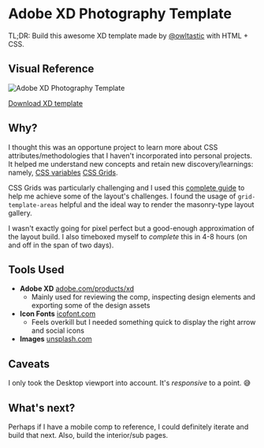 # Adobe XD Photography Template

TL;DR: Build this awesome XD template made by [@owltastic](https://www.owltastic.com) with HTML + CSS.

## Visual Reference 
![Adobe XD Photography Template](https://adobe.scene7.com/is/image/AdobeCreate/photography_DSC20210406_XDPortfolio_GA?$small$ "Design made by Meagan Fisher Couldwell")

[Download XD template](https://creativecloud.adobe.com/discover/article/design-your-own-creative-portfolio-in-adobe-xd)

## Why?
I thought this was an opportune project to learn more about CSS attributes/methodologies that I haven't incorporated into personal projects. It helped me understand new concepts and retain new discovery/learnings: namely, [CSS variables](https://developer.mozilla.org/en-US/docs/Web/CSS/var()) [CSS Grids](https://developer.mozilla.org/en-US/docs/Web/CSS/CSS_Grid_Layout).

CSS Grids was particularly challenging and I used this [complete guide](https://css-tricks.com/snippets/css/complete-guide-grid/) to help me achieve some of the layout's challenges. I found the usage of `grid-template-areas` helpful and the ideal way to render the masonry-type layout gallery.

I wasn't exactly going for pixel perfect but a good-enough approximation of the layout build. I also timeboxed myself to _complete_ this in 4-8 hours (on and off in the span of two days).

## Tools Used
- **Adobe XD** [adobe.com/products/xd](https://adobe.com/products/xd)
  - Mainly used for reviewing the comp, inspecting design elements and exporting some of the design assets
- **Icon Fonts** [icofont.com](https://icofont.com)
  - Feels overkill but I needed something quick to display the right arrow and social icons
- **Images** [unsplash.com](https://unsplash.com)

## Caveats
I only took the Desktop viewport into account. It's _responsive_ to a point. 😅

## What's next?
Perhaps if I have a mobile comp to reference, I could definitely iterate and build that next. Also, build the interior/sub pages.